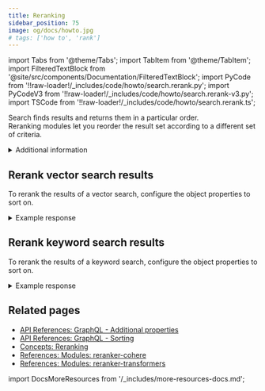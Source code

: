 ```yaml
---
title: Reranking
sidebar_position: 75
image: og/docs/howto.jpg
# tags: ['how to', 'rank']
---
```


import Tabs from '@theme/Tabs';
import TabItem from '@theme/TabItem';
import FilteredTextBlock from '@site/src/components/Documentation/FilteredTextBlock';
import PyCode from '!!raw-loader!/_includes/code/howto/search.rerank.py';
import PyCodeV3 from '!!raw-loader!/_includes/code/howto/search.rerank-v3.py';
import TSCode from '!!raw-loader!/_includes/code/howto/search.rerank.ts';

Search finds results and returns them in a particular order.<br/>
Reranking modules let you reorder the result set according to a different set of criteria.

<details>
  <summary>
    Additional information
  </summary>

**Configure reranking**

To rerank search results, enable a reranker [module](../configuration/modules.md) for your collection. For details, see the reranker's reference page:

- [reranker-cohere](../modules/retriever-vectorizer-modules/reranker-cohere.md)
- [reranker-transformers](../modules/retriever-vectorizer-modules/reranker-transformers.md)

A collection can have multiple rerankers. If multiple `reranker` modules are enabled, specify the module you want to use in the `moduleConfig` section of your schema.

</details>

## Rerank vector search results

To rerank the results of a vector search, configure the object properties to sort on.

<Tabs groupId="languages">
  <TabItem value="py" label="Python (v4)">
    <FilteredTextBlock
      text={PyCode}
      startMarker="# START nearTextRerank Python"
      endMarker="# END nearTextRerank Python"
      language="py"
    />
  </TabItem>

  <TabItem value="py3" label="Python (v3)">
    <FilteredTextBlock
      text={PyCodeV3}
      startMarker="# START nearTextRerank Python"
      endMarker="# END nearTextRerank Python"
      language="py"
    />
  </TabItem>

  <TabItem value="js" label="JavaScript/TypeScript">
    <FilteredTextBlock
      text={TSCode}
      startMarker="// START RerankNearText"
      endMarker="// END RerankNearText"
      language="ts"
    />
  </TabItem>

  <TabItem value="graphql" label="GraphQL">
    <FilteredTextBlock
      text={PyCode}
      startMarker="# START nearTextRerank GraphQL"
      endMarker="# END nearTextRerank GraphQL"
      language="graphql"
    />
  </TabItem>
</Tabs>

<details>
  <summary>Example response</summary>

The response should look like this:

  <FilteredTextBlock
    text={PyCode}
    startMarker="# START Expected nearTextRerank results"
    endMarker="# END Expected nearTextRerank results"
    language="json"
  />

</details>

## Rerank keyword search results

To rerank the results of a keyword search, configure the object properties to sort on.

<Tabs groupId="languages">
  <TabItem value="py" label="Python (v4)">
    <FilteredTextBlock
      text={PyCode}
      startMarker="# START bm25Rerank Python"
      endMarker="# END bm25Rerank Python"
      language="py"
    />
  </TabItem>

  <TabItem value="py3" label="Python (v3)">
    <FilteredTextBlock
      text={PyCodeV3}
      startMarker="# START bm25Rerank Python"
      endMarker="# END bm25Rerank Python"
      language="py"
    />
  </TabItem>

  <TabItem value="js" label="JavaScript/TypeScript">
    <FilteredTextBlock
      text={TSCode}
      startMarker="// START bm25Rerank"
      endMarker="// END bm25Rerank"
      language="ts"
    />
  </TabItem>

  <TabItem value="graphql" label="GraphQL">
    <FilteredTextBlock
      text={PyCode}
      startMarker="# START bm25Rerank GraphQL"
      endMarker="# END bm25Rerank GraphQL"
      language="graphql"
    />
  </TabItem>
</Tabs>

<details>
  <summary>Example response</summary>

The response should look like this:

  <FilteredTextBlock
    text={PyCode}
    startMarker="# START Expected bm25Rerank results"
    endMarker="# END Expected bm25Rerank results"
    language="json"
  />

</details>

## Related pages

- [API References: GraphQL - Additional properties](../api/graphql/additional-properties.md#rerank)
- [API References: GraphQL - Sorting](/developers/weaviate/api/graphql/additional-operators#sorting-api)
- [Concepts: Reranking](../concepts/reranking.md)
- [References: Modules: reranker-cohere](../modules/retriever-vectorizer-modules/reranker-cohere.md)
- [References: Modules: reranker-transformers](../modules/retriever-vectorizer-modules/reranker-transformers.md)

import DocsMoreResources from '/_includes/more-resources-docs.md';

<DocsMoreResources />
